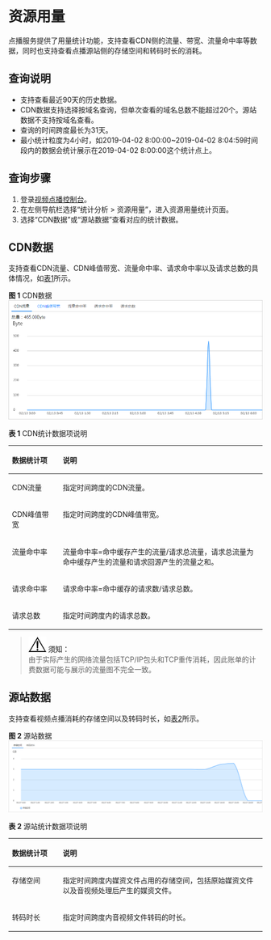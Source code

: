 # 资源用量<a name="vod010036"></a>

点播服务提供了用量统计功能，支持查看CDN侧的流量、带宽、流量命中率等数据，同时也支持查看点播源站侧的存储空间和转码时长的消耗。

## 查询说明<a name="section112778464318"></a>

-   支持查看最近90天的历史数据。
-   CDN数据支持选择按域名查询，但单次查看的域名总数不能超过20个。源站数据不支持按域名查看。
-   查询的时间跨度最长为31天。
-   最小统计粒度为4小时，如2019-04-02 8:00:00\~2019-04-02 8:04:59时间段内的数据会统计展示在2019-04-02 8:00:00这个统计点上。

## 查询步骤<a name="section1539794716426"></a>

1.  登录[视频点播控制台](视频点播控制台https://console.huaweicloud.com/vod)。
2.  在左侧导航栏选择“统计分析 \> 资源用量”，进入资源用量统计页面。
3.  选择“CDN数据”或“源站数据”查看对应的统计数据。

## CDN数据<a name="section1753705718477"></a>

支持查看CDN流量、CDN峰值带宽、流量命中率、请求命中率以及请求总数的具体情况，如[表1](#table13425171295813)所示。

**图 1**  CDN数据<a name="fig17334643818"></a>  
![](figures/CDN数据.png "CDN数据")

**表 1**  CDN统计数据项说明

<a name="table13425171295813"></a>
<table><thead align="left"><tr id="row942517122582"><th class="cellrowborder" valign="top" width="20%" id="mcps1.2.3.1.1"><p id="p24256127580"><a name="p24256127580"></a><a name="p24256127580"></a>数据统计项</p>
</th>
<th class="cellrowborder" valign="top" width="80%" id="mcps1.2.3.1.2"><p id="p1742681210587"><a name="p1742681210587"></a><a name="p1742681210587"></a>说明</p>
</th>
</tr>
</thead>
<tbody><tr id="row144261112115817"><td class="cellrowborder" valign="top" width="20%" headers="mcps1.2.3.1.1 "><p id="p5426101218582"><a name="p5426101218582"></a><a name="p5426101218582"></a>CDN流量</p>
</td>
<td class="cellrowborder" valign="top" width="80%" headers="mcps1.2.3.1.2 "><p id="p1842618124584"><a name="p1842618124584"></a><a name="p1842618124584"></a>指定时间跨度的CDN流量。</p>
</td>
</tr>
<tr id="row5426912205819"><td class="cellrowborder" valign="top" width="20%" headers="mcps1.2.3.1.1 "><p id="p20426812135817"><a name="p20426812135817"></a><a name="p20426812135817"></a>CDN峰值带宽</p>
</td>
<td class="cellrowborder" valign="top" width="80%" headers="mcps1.2.3.1.2 "><p id="p18426141218582"><a name="p18426141218582"></a><a name="p18426141218582"></a>指定时间跨度的CDN峰值带宽。</p>
</td>
</tr>
<tr id="row18426111245817"><td class="cellrowborder" valign="top" width="20%" headers="mcps1.2.3.1.1 "><p id="p142821210584"><a name="p142821210584"></a><a name="p142821210584"></a>流量命中率</p>
</td>
<td class="cellrowborder" valign="top" width="80%" headers="mcps1.2.3.1.2 "><p id="p19428201295814"><a name="p19428201295814"></a><a name="p19428201295814"></a>流量命中率=命中缓存产生的流量/请求总流量，请求总流量为命中缓存产生的流量和请求回源产生的流量之和。</p>
</td>
</tr>
<tr id="row74284129581"><td class="cellrowborder" valign="top" width="20%" headers="mcps1.2.3.1.1 "><p id="p54281126583"><a name="p54281126583"></a><a name="p54281126583"></a>请求命中率</p>
</td>
<td class="cellrowborder" valign="top" width="80%" headers="mcps1.2.3.1.2 "><p id="p1642821255811"><a name="p1642821255811"></a><a name="p1642821255811"></a>请求命中率=命中缓存的请求数/请求总数。</p>
</td>
</tr>
<tr id="row542851210588"><td class="cellrowborder" valign="top" width="20%" headers="mcps1.2.3.1.1 "><p id="p11428812195811"><a name="p11428812195811"></a><a name="p11428812195811"></a>请求总数</p>
</td>
<td class="cellrowborder" valign="top" width="80%" headers="mcps1.2.3.1.2 "><p id="p17428151255819"><a name="p17428151255819"></a><a name="p17428151255819"></a>指定时间跨度内的请求总数。</p>
</td>
</tr>
</tbody>
</table>

>![](public_sys-resources/icon-notice.gif) **须知：**   
>由于实际产生的网络流量包括TCP/IP包头和TCP重传消耗，因此账单的计费数据可能与展示的流量图不完全一致。  

## 源站数据<a name="section554815495175"></a>

支持查看视频点播消耗的存储空间以及转码时长，如[表2](#table243222119317)所示。

**图 2**  源站数据<a name="fig856631313818"></a>  
![](figures/源站数据.png "源站数据")

**表 2**  源站统计数据项说明

<a name="table243222119317"></a>
<table><thead align="left"><tr id="row54323211035"><th class="cellrowborder" valign="top" width="20%" id="mcps1.2.3.1.1"><p id="p13432152116312"><a name="p13432152116312"></a><a name="p13432152116312"></a>数据统计项</p>
</th>
<th class="cellrowborder" valign="top" width="80%" id="mcps1.2.3.1.2"><p id="p1843312211634"><a name="p1843312211634"></a><a name="p1843312211634"></a>说明</p>
</th>
</tr>
</thead>
<tbody><tr id="row44339213317"><td class="cellrowborder" valign="top" width="20%" headers="mcps1.2.3.1.1 "><p id="p143316219316"><a name="p143316219316"></a><a name="p143316219316"></a>存储空间</p>
</td>
<td class="cellrowborder" valign="top" width="80%" headers="mcps1.2.3.1.2 "><p id="p189107192391"><a name="p189107192391"></a><a name="p189107192391"></a>指定时间跨度内媒资文件占用的存储空间，包括原始媒资文件以及音视频处理后产生的媒资文件。</p>
</td>
</tr>
<tr id="row343316211234"><td class="cellrowborder" valign="top" width="20%" headers="mcps1.2.3.1.1 "><p id="p154338211931"><a name="p154338211931"></a><a name="p154338211931"></a>转码时长</p>
</td>
<td class="cellrowborder" valign="top" width="80%" headers="mcps1.2.3.1.2 "><p id="p19433621136"><a name="p19433621136"></a><a name="p19433621136"></a>指定时间跨度内音视频文件转码的时长。</p>
</td>
</tr>
</tbody>
</table>

